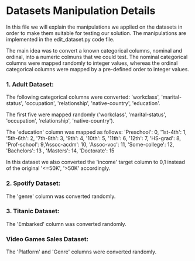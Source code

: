# Datasets Manipulation Details

In this file we will explain the manipulations we applied on the datasets in order to make them suitable for testing our solution. The manipulations are implemented in the edit_dataset.py code file.

The main idea was to convert a known categorical columns, nominal and ordinal, into a numeric colmuns that we could test.
The nominal categorical columns were mapped randomly to integer values, whereas the ordinal categorical columns were mapped by a pre-defined order to integer values.


### 1. Adult Dataset:
The following categorical columns were converted:
'workclass', 'marital-status', 'occupation', 'relationship', 'native-country', 'education'.

The first five were mapped randomly ('workclass', 'marital-status', 'occupation', 'relationship', 'native-country').

The 'education' column was mapped as follows: 'Preschool': 0, '1st-4th': 1, '5th-6th': 2, '7th-8th': 3, '9th': 4, '10th': 5, '11th': 6, '12th': 7,
                  				'HS-grad': 8, 'Prof-school': 9,'Assoc-acdm': 10, 'Assoc-voc': 11, 'Some-college': 12, 'Bachelors': 13
                				, 'Masters': 14, 'Doctorate': 15

In this dataset we also converted the 'income' target column to 0,1 instead of the original '<=50K', '>50K' accordingly.


### 2. Spotify Dataset:
The 'genre' column was converted randomly.


### 3. Titanic Dataset:
The 'Embarked' column was converted randomly.


### Video Games Sales Dataset:
The 'Platform' and 'Genre' columns were converted randomly.

